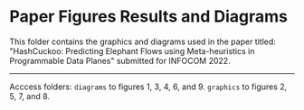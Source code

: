 # Paper Figures Results and Diagrams

This folder contains the graphics and diagrams used in the paper titled: "HashCuckoo: Predicting Elephant Flows using Meta-heuristics in Programmable Data Planes" submitted for INFOCOM 2022.
______________

Acccess folders: 
`diagrams` to figures 1, 3, 4, 6, and 9.
`graphics` to figures 2, 5, 7, and 8.
